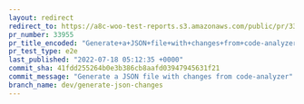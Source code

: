 ```yaml
---
layout: redirect
redirect_to: https://a8c-woo-test-reports.s3.amazonaws.com/public/pr/33955/e2e/index.html
pr_number: 33955
pr_title_encoded: "Generate+a+JSON+file+with+changes+from+code-analyzer"
pr_test_type: e2e
last_published: "2022-07-18 05:12:35 +0000"
commit_sha: 41fdd255264b0e3b386cb8aafd03947945631f21
commit_message: "Generate a JSON file with changes from code-analyzer"
branch_name: dev/generate-json-changes
---
```

